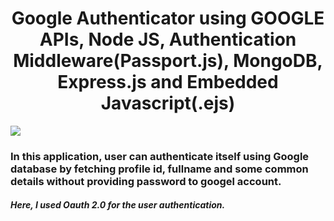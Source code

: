 <h1 align=center>Google Authenticator using GOOGLE APIs, Node JS, Authentication Middleware(Passport.js), MongoDB, Express.js and Embedded Javascript(.ejs)</h1>
<img src="https://github.com/Ranshiv/Google-Authentication-using-Node-JS-MongDB-Google-APIs-and-Google-Cloud/assets/126970975/a4516e8c-837e-4efd-89ea-2fb57b15173c">
<h3>In this application, user can authenticate itself using Google database by fetching profile id, fullname and some common details without providing password to googel account. </h3>
<h5>Here, I used Oauth 2.0 for the user authentication.</h5>
